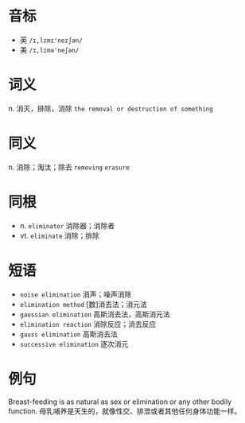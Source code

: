 # 音标

- 英 `/ɪ,lɪmɪ'neɪʃən/`
- 美 `/ɪ,lɪmə'neʃən/`

# 词义

n. 消灭，排除，消除
`the removal or destruction of something`

# 同义

n. 消除；淘汰；除去
`removing` `erasure`

# 同根

- n. `eliminator` 消除器；消除者
- vt. `eliminate` 消除；排除

# 短语

- `noise elimination` 消声；噪声消除
- `elimination method` [数]消去法；消元法
- `gaussian elimination` 高斯消去法，高斯消元法
- `elimination reaction` 消除反应；消去反应
- `gauss elimination` 高斯消去法
- `successive elimination` 逐次消元

# 例句

Breast-feeding is as natural as sex or elimination or any other bodily function.
母乳哺养是天生的，就像性交、排泄或者其他任何身体功能一样。


